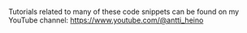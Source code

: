 Tutorials related to many of these code snippets can be found on my YouTube channel: https://www.youtube.com/@antti_heino
